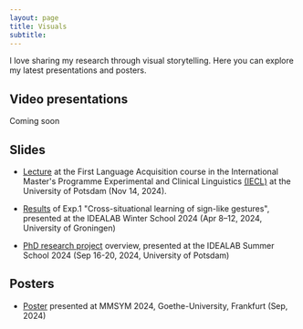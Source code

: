 ```yaml
---
layout: page
title: Visuals
subtitle: 
---
```

I love sharing my research through visual storytelling. Here you can explore my latest presentations and posters.  

## Video presentations
Coming soon

## Slides 
* [Lecture][FLA_SLandMultimodality] at the First Language Acquisition course in the International Master's Programme Experimental and Clinical Linguistics [(IECL)](https://www.uni-potsdam.de/en/iecl/index) at the University of Potsdam (Nov 14, 2024).
  
* [Results][Exp1] of Exp.1 "Cross-situational learning of sign-like gestures", presented at the IDEALAB Winter School 2024 (Apr 8–12, 2024, University of Groningen)

* [PhD research project][Research_project] overview, presented at the IDEALAB Summer School 2024 (Sep 16-20, 2024, University of Potsdam)

## Posters
* [Poster][MMSYM] presented at MMSYM 2024, Goethe-University, Frankfurt (Sep, 2024)

[Research_project]: https://clmrnn.github.io/clmrnn/Research_project.pdf
[Exp1]: https://clmrnn.github.io/clmrnn/Exp_1.pdf
[MMSYM]: https://clmrnn.github.io/clmrnn/MMSYM_Colombani.pdf
[FLA_SLandMultimodality]: https://clmrnn.github.io/clmrnn/FLA_SLandMultimodality.pdf
